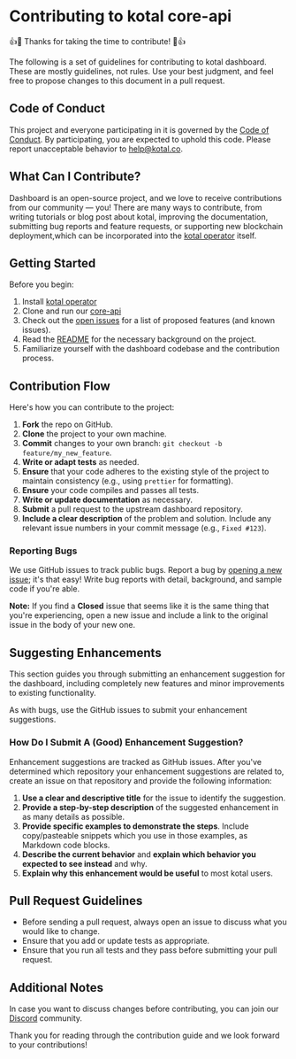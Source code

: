 # Contributing to kotal core-api

👍🎉 Thanks for taking the time to contribute! 🎉👍

The following is a set of guidelines for contributing to kotal dashboard.
These are mostly guidelines, not rules. Use your best judgment, and feel free to propose changes to this document in a pull request.

## Code of Conduct

This project and everyone participating in it is governed by the [Code of Conduct](CODE_OF_CONDUCT.md). By participating, you are expected to uphold this code. Please report unacceptable behavior to help@kotal.co.

## What Can I Contribute?

Dashboard is an open-source project, and we love to receive contributions from our community — you!
There are many ways to contribute, from writing tutorials or blog post about kotal, improving the documentation,
submitting bug reports and feature requests, or supporting new blockchain deployment,which can be incorporated into the [kotal operator](https://github.com/kotalco/kotal) itself.

## Getting Started

Before you begin:

1. Install [kotal operator](https://github.com/kotalco/kotal)
2. Clone and run our [core-api](https://github.com/kotalco/core-api)
3. Check out the [open issues](https://github.com/kotalco/dashboard/issues) for a list of proposed features (and known issues).
4. Read the [README](README.md) for the necessary background on the project.
5. Familiarize yourself with the dashboard codebase and the contribution process.

## Contribution Flow

Here's how you can contribute to the project:

1. **Fork** the repo on GitHub.
2. **Clone** the project to your own machine.
3. **Commit** changes to your own branch: `git checkout -b feature/my_new_feature`.
4. **Write or adapt tests** as needed.
5. **Ensure** that your code adheres to the existing style of the project to maintain consistency (e.g., using `prettier` for formatting).
6. **Ensure** your code compiles and passes all tests.
7. **Write or update documentation** as necessary.
8. **Submit** a pull request to the upstream dashboard repository.
9. **Include a clear description** of the problem and solution. Include any relevant issue numbers in your commit message (e.g., `Fixed #123`).

### Reporting Bugs

We use GitHub issues to track public bugs. Report a bug by [opening a new issue](https://github.com/kotalco/dashboard/issues/new); it's that easy!
Write bug reports with detail, background, and sample code if you're able.

**Note:** If you find a **Closed** issue that seems like it is the same thing that you're experiencing, open a new issue and include a link to the original issue in the body of your new one.

## Suggesting Enhancements

This section guides you through submitting an enhancement suggestion for the dashboard, including completely new features and minor improvements to existing functionality.

As with bugs, use the GitHub issues to submit your enhancement suggestions.

### How Do I Submit A (Good) Enhancement Suggestion?

Enhancement suggestions are tracked as GitHub issues. After you've determined which repository your enhancement suggestions are related to, create an issue on that repository and provide the following information:

1. **Use a clear and descriptive title** for the issue to identify the suggestion.
2. **Provide a step-by-step description** of the suggested enhancement in as many details as possible.
3. **Provide specific examples to demonstrate the steps**. Include copy/pasteable snippets which you use in those examples, as Markdown code blocks.
4. **Describe the current behavior** and **explain which behavior you expected to see instead** and why.
5. **Explain why this enhancement would be useful** to most kotal users.

## Pull Request Guidelines

- Before sending a pull request, always open an issue to discuss what you would like to change.
- Ensure that you add or update tests as appropriate.
- Ensure that you run all tests and they pass before submitting your pull request.

## Additional Notes

In case you want to discuss changes before contributing, you can join our [Discord](https://discord.com/invite/kTxy4SA) community.

Thank you for reading through the contribution guide and we look forward to your contributions!

